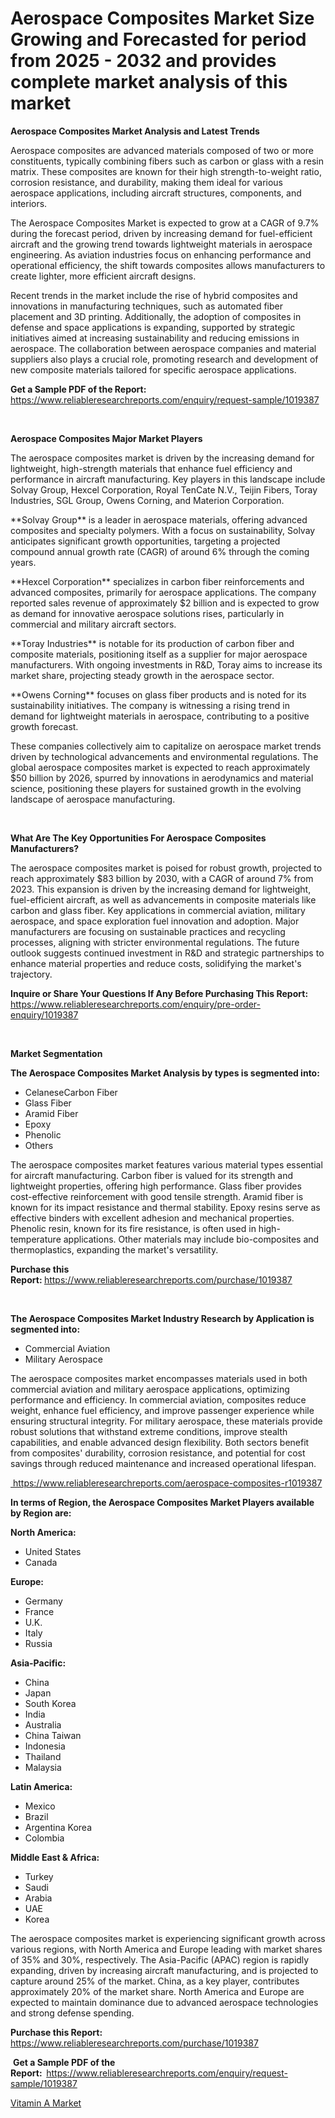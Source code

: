 <p><h1>Aerospace Composites Market Size Growing and Forecasted for period from 2025 - 2032 and provides complete market analysis of this market</h1></p><p><strong>Aerospace Composites Market Analysis and Latest Trends</strong></p>
<p><p>Aerospace composites are advanced materials composed of two or more constituents, typically combining fibers such as carbon or glass with a resin matrix. These composites are known for their high strength-to-weight ratio, corrosion resistance, and durability, making them ideal for various aerospace applications, including aircraft structures, components, and interiors.</p><p>The Aerospace Composites Market is expected to grow at a CAGR of 9.7% during the forecast period, driven by increasing demand for fuel-efficient aircraft and the growing trend towards lightweight materials in aerospace engineering. As aviation industries focus on enhancing performance and operational efficiency, the shift towards composites allows manufacturers to create lighter, more efficient aircraft designs.</p><p>Recent trends in the market include the rise of hybrid composites and innovations in manufacturing techniques, such as automated fiber placement and 3D printing. Additionally, the adoption of composites in defense and space applications is expanding, supported by strategic initiatives aimed at increasing sustainability and reducing emissions in aerospace. The collaboration between aerospace companies and material suppliers also plays a crucial role, promoting research and development of new composite materials tailored for specific aerospace applications.</p></p>
<p><strong>Get a Sample PDF of the Report:&nbsp;</strong> <a href="https://www.reliableresearchreports.com/enquiry/request-sample/1019387?utm_campaign=2957&utm_medium=2&utm_source=Github&utm_content=ia&utm_term=02042025&utm_id=aerospace-composites">https://www.reliableresearchreports.com/enquiry/request-sample/1019387</a></p>
<p>&nbsp;</p>
<p><strong>Aerospace Composites Major Market Players</strong></p>
<p><p>The aerospace composites market is driven by the increasing demand for lightweight, high-strength materials that enhance fuel efficiency and performance in aircraft manufacturing. Key players in this landscape include Solvay Group, Hexcel Corporation, Royal TenCate N.V., Teijin Fibers, Toray Industries, SGL Group, Owens Corning, and Materion Corporation.</p><p>**Solvay Group** is a leader in aerospace materials, offering advanced composites and specialty polymers. With a focus on sustainability, Solvay anticipates significant growth opportunities, targeting a projected compound annual growth rate (CAGR) of around 6% through the coming years.</p><p>**Hexcel Corporation** specializes in carbon fiber reinforcements and advanced composites, primarily for aerospace applications. The company reported sales revenue of approximately $2 billion and is expected to grow as demand for innovative aerospace solutions rises, particularly in commercial and military aircraft sectors.</p><p>**Toray Industries** is notable for its production of carbon fiber and composite materials, positioning itself as a supplier for major aerospace manufacturers. With ongoing investments in R&D, Toray aims to increase its market share, projecting steady growth in the aerospace sector.</p><p>**Owens Corning** focuses on glass fiber products and is noted for its sustainability initiatives. The company is witnessing a rising trend in demand for lightweight materials in aerospace, contributing to a positive growth forecast.</p><p>These companies collectively aim to capitalize on aerospace market trends driven by technological advancements and environmental regulations. The global aerospace composites market is expected to reach approximately $50 billion by 2026, spurred by innovations in aerodynamics and material science, positioning these players for sustained growth in the evolving landscape of aerospace manufacturing.</p></p>
<p>&nbsp;</p>
<p><strong>What Are The Key Opportunities For Aerospace Composites Manufacturers?</strong></p>
<p><p>The aerospace composites market is poised for robust growth, projected to reach approximately $83 billion by 2030, with a CAGR of around 7% from 2023. This expansion is driven by the increasing demand for lightweight, fuel-efficient aircraft, as well as advancements in composite materials like carbon and glass fiber. Key applications in commercial aviation, military aerospace, and space exploration fuel innovation and adoption. Major manufacturers are focusing on sustainable practices and recycling processes, aligning with stricter environmental regulations. The future outlook suggests continued investment in R&D and strategic partnerships to enhance material properties and reduce costs, solidifying the market's trajectory.</p></p>
<p><strong>Inquire or Share Your Questions If Any Before Purchasing This Report:</strong> <a href="https://www.reliableresearchreports.com/enquiry/pre-order-enquiry/1019387?utm_campaign=2957&utm_medium=2&utm_source=Github&utm_content=ia&utm_term=02042025&utm_id=aerospace-composites">https://www.reliableresearchreports.com/enquiry/pre-order-enquiry/1019387</a></p>
<p>&nbsp;</p>
<p><strong>Market Segmentation</strong></p>
<p><strong>The Aerospace Composites Market Analysis by types is segmented into:</strong></p>
<p><ul><li>CelaneseCarbon Fiber</li><li>Glass Fiber</li><li>Aramid Fiber</li><li>Epoxy</li><li>Phenolic</li><li>Others</li></ul></p>
<p><p>The aerospace composites market features various material types essential for aircraft manufacturing. Carbon fiber is valued for its strength and lightweight properties, offering high performance. Glass fiber provides cost-effective reinforcement with good tensile strength. Aramid fiber is known for its impact resistance and thermal stability. Epoxy resins serve as effective binders with excellent adhesion and mechanical properties. Phenolic resin, known for its fire resistance, is often used in high-temperature applications. Other materials may include bio-composites and thermoplastics, expanding the market's versatility.</p></p>
<p><strong>Purchase this Report:&nbsp;</strong><a href="https://www.reliableresearchreports.com/purchase/1019387?utm_campaign=2957&utm_medium=2&utm_source=Github&utm_content=ia&utm_term=02042025&utm_id=aerospace-composites">https://www.reliableresearchreports.com/purchase/1019387</a></p>
<p>&nbsp;</p>
<p><strong>The Aerospace Composites Market Industry Research by Application is segmented into:</strong></p>
<p><ul><li>Commercial Aviation</li><li>Military Aerospace</li></ul></p>
<p><p>The aerospace composites market encompasses materials used in both commercial aviation and military aerospace applications, optimizing performance and efficiency. In commercial aviation, composites reduce weight, enhance fuel efficiency, and improve passenger experience while ensuring structural integrity. For military aerospace, these materials provide robust solutions that withstand extreme conditions, improve stealth capabilities, and enable advanced design flexibility. Both sectors benefit from composites' durability, corrosion resistance, and potential for cost savings through reduced maintenance and increased operational lifespan.</p></p>
<p><a href="https://www.reliableresearchreports.com/aerospace-composites-r1019387?utm_campaign=2957&utm_medium=2&utm_source=Github&utm_content=ia&utm_term=02042025&utm_id=aerospace-composites">&nbsp;https://www.reliableresearchreports.com/aerospace-composites-r1019387</a></p>
<p><strong>In terms of Region, the Aerospace Composites Market Players available by Region are:</strong></p>
<p>
    <p> <strong> North America: </strong>
        <ul>
            <li>United States</li>
            <li>Canada</li>
        </ul>
        </p> 
    <p> <strong> Europe: </strong>
        <ul>
            <li>Germany</li>
            <li>France</li>
            <li>U.K.</li>
            <li>Italy</li>
            <li>Russia</li>
        </ul>
        </p> 
    <p> <strong> Asia-Pacific: </strong>
        <ul>
            <li>China</li>
            <li>Japan</li>
            <li>South Korea</li>
            <li>India</li>
            <li>Australia</li>
            <li>China Taiwan</li>
            <li>Indonesia</li>
            <li>Thailand</li>
            <li>Malaysia</li>
        </ul>
        </p> 
    <p> <strong> Latin America: </strong>
        <ul>
            <li>Mexico</li>
            <li>Brazil</li>
            <li>Argentina Korea</li>
            <li>Colombia</li>
        </ul>
        </p> 
    <p> <strong> Middle East & Africa: </strong>
        <ul>
            <li>Turkey</li>
            <li>Saudi</li>
            <li>Arabia</li>
            <li>UAE</li>
            <li>Korea</li>
        </ul>
    </p>
    </p>
<p><p>The aerospace composites market is experiencing significant growth across various regions, with North America and Europe leading with market shares of 35% and 30%, respectively. The Asia-Pacific (APAC) region is rapidly expanding, driven by increasing aircraft manufacturing, and is projected to capture around 25% of the market. China, as a key player, contributes approximately 20% of the market share. North America and Europe are expected to maintain dominance due to advanced aerospace technologies and strong defense spending.</p></p>
<p><strong>Purchase this Report: </strong><a href="https://www.reliableresearchreports.com/purchase/1019387?utm_campaign=2957&utm_medium=2&utm_source=Github&utm_content=ia&utm_term=02042025&utm_id=aerospace-composites">https://www.reliableresearchreports.com/purchase/1019387</a></p>
<p>&nbsp;<strong>Get a Sample PDF of the Report:&nbsp;&nbsp;</strong><a href="https://www.reliableresearchreports.com/enquiry/request-sample/1019387?utm_campaign=2957&utm_medium=2&utm_source=Github&utm_content=ia&utm_term=02042025&utm_id=aerospace-composites">https://www.reliableresearchreports.com/enquiry/request-sample/1019387</a></p>
<p><strong></strong></p>
<p><p><a href="https://github.com/popupioo/Market-Research-Report-List-1/blob/main/vitamin-a-market.md?utm_campaign=2957&utm_medium=2&utm_source=Github&utm_content=ia&utm_term=02042025&utm_id=aerospace-composites">Vitamin A Market</a></p></p>